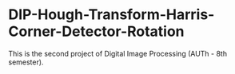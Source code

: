 # DIP-Hough-Transform-Harris-Corner-Detector-Rotation
This is the second project of Digital Image Processing (AUTh - 8th semester).

